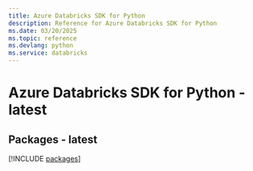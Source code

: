 ```yaml
---
title: Azure Databricks SDK for Python
description: Reference for Azure Databricks SDK for Python
ms.date: 03/20/2025
ms.topic: reference
ms.devlang: python
ms.service: databricks
---
```

# Azure Databricks SDK for Python - latest
## Packages - latest
[!INCLUDE [packages](databricks-index.md)]